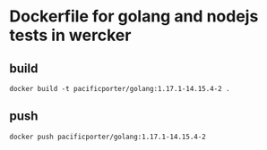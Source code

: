 # Dockerfile for golang and nodejs tests in wercker

## build

```
docker build -t pacificporter/golang:1.17.1-14.15.4-2 .
```

## push

```
docker push pacificporter/golang:1.17.1-14.15.4-2
```
